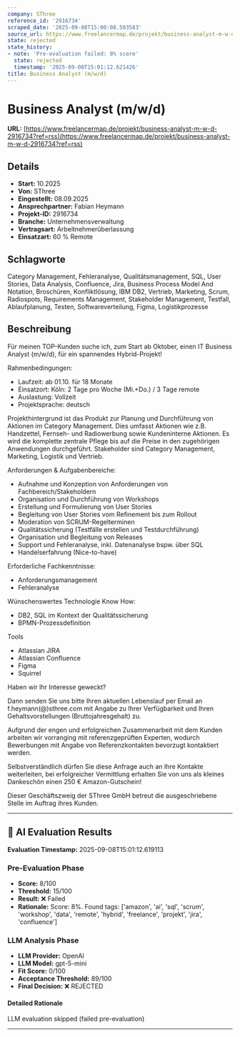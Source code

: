 ```yaml
---
company: SThree
reference_id: '2916734'
scraped_date: '2025-09-08T15:00:08.503583'
source_url: https://www.freelancermap.de/projekt/business-analyst-m-w-d-2916734?ref=rss
state: rejected
state_history:
- note: 'Pre-evaluation failed: 8% score'
  state: rejected
  timestamp: '2025-09-08T15:01:12.621426'
title: Business Analyst (m/w/d)
---
```



# Business Analyst (m/w/d)
**URL:** [https://www.freelancermap.de/projekt/business-analyst-m-w-d-2916734?ref=rss](https://www.freelancermap.de/projekt/business-analyst-m-w-d-2916734?ref=rss)
## Details
- **Start:** 10.2025
- **Von:** SThree
- **Eingestellt:** 08.09.2025
- **Ansprechpartner:** Fabian Heymann
- **Projekt-ID:** 2916734
- **Branche:** Unternehmensverwaltung
- **Vertragsart:** Arbeitnehmerüberlassung
- **Einsatzart:** 60
                                                % Remote

## Schlagworte
Category Management, Fehleranalyse, Qualitätsmanagement, SQL, User Stories, Data Analysis, Confluence, Jira, Business Process Model And Notation, Broschüren, Konfliktlösung, IBM DB2, Vertrieb, Marketing, Scrum, Radiospots, Requirements Management, Stakeholder Management, Testfall, Ablaufplanung, Testen, Softwareverteilung, Figma, Logistikprozesse

## Beschreibung
Für meinen TOP-Kunden suche ich, zum Start ab Oktober, einen IT Business Analyst (m/w/d), für ein spannendes Hybrid-Projekt!

Rahmenbedingungen:
- Laufzeit: ab 01.10. für 18 Monate
- Einsatzort: Köln: 2 Tage pro Woche (Mi.+Do.) / 3 Tage remote
- Auslastung: Vollzeit
- Projektsprache: deutsch

Projekthintergrund ist das Produkt zur Planung und Durchführung von Aktionen im Category Management. Dies umfasst Aktionen wie z.B. Handzettel, Fernseh- und Radiowerbung sowie Kundeninterne Aktionen. Es wird die komplette zentrale Pflege bis auf die Preise in den zugehörigen Anwendungen durchgeführt. Stakeholder sind Category Management, Marketing, Logistik und Vertrieb.

Anforderungen & Aufgabenbereiche:
- Aufnahme und Konzeption von Anforderungen von Fachbereich/Stakeholdern
- Organisation und Durchführung von Workshops
- Erstellung und Formulierung von User Stories
- Begleitung von User Stories vom Refinement bis zum Rollout
- Moderation von SCRUM-Regelterminen
- Qualitätssicherung (Testfälle erstellen und Testdurchführung)
- Organisation und Begleitung von Releases
- Support und Fehleranalyse, inkl. Datenanalyse bspw. über SQL
- Handelserfahrung (Nice-to-have)

Erforderliche Fachkenntnisse:
- Anforderungsmanagement
- Fehleranalyse

Wünschenswertes Technologie Know How:
- DB2, SQL im Kontext der Qualitätssicherung
- BPMN-Prozessdefinition

Tools
- Atlassian JIRA
- Atlassian Confluence
- Figma
- Squirrel

Haben wir Ihr Interesse geweckt?

Dann senden Sie uns bitte Ihren aktuellen Lebenslauf per Email an f.heymann(@)sthree.com mit Angabe zu Ihrer Verfügbarkeit und Ihren Gehaltsvorstellungen (Bruttojahresgehalt) zu.

Aufgrund der engen und erfolgreichen Zusammenarbeit mit dem Kunden arbeiten wir vorranging mit referenzgeprüften Experten, wodurch Bewerbungen mit Angabe von Referenzkontakten bevorzugt kontaktiert werden.

Selbstverständlich dürfen Sie diese Anfrage auch an Ihre Kontakte weiterleiten, bei erfolgreicher Vermittlung erhalten Sie von uns als kleines Dankeschön einen 250 € Amazon-Gutschein!

Dieser Geschäftszweig der SThree GmbH betreut die ausgeschriebene Stelle im Auftrag ihres Kunden.

---

## 🤖 AI Evaluation Results

**Evaluation Timestamp:** 2025-09-08T15:01:12.619113

### Pre-Evaluation Phase
- **Score:** 8/100
- **Threshold:** 15/100
- **Result:** ❌ Failed
- **Rationale:** Score: 8%. Found tags: ['amazon', 'ai', 'sql', 'scrum', 'workshop', 'data', 'remote', 'hybrid', 'freelance', 'projekt', 'jira', 'confluence']

### LLM Analysis Phase
- **LLM Provider:** OpenAI
- **LLM Model:** gpt-5-mini
- **Fit Score:** 0/100
- **Acceptance Threshold:** 89/100
- **Final Decision:** ❌ REJECTED

#### Detailed Rationale
LLM evaluation skipped (failed pre-evaluation)

---
